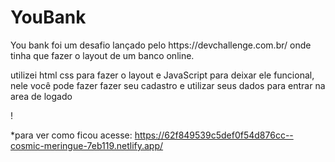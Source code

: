 <h1>YouBank</h1>

<p>You bank foi um desafio lançado pelo https://devchallenge.com.br/ onde tinha que fazer o layout de um banco online.</p>

<p> utilizei html css para fazer o layout e JavaScript para deixar ele funcional, nele você pode fazer fazer seu cadastro e utilizar seus dados para entrar na area de logado </p>!

*para ver como ficou acesse: https://62f849539c5def0f54d876cc--cosmic-meringue-7eb119.netlify.app/
